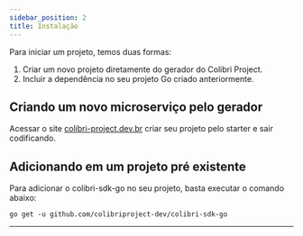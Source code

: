 ```yaml
---
sidebar_position: 2
title: Instalação
---
```


Para iniciar um projeto, temos duas formas:
1. Criar um novo projeto diretamente do gerador do Colibri Project.
2. Incluir a dependência no seu projeto Go criado anteriormente.

## Criando um novo microserviço pelo gerador

Acessar o site [colibri-project.dev.br](https://colibriproject.dev.br) criar seu projeto pelo starter e sair codificando.

## Adicionando em um projeto pré existente

Para adicionar o colibri-sdk-go no seu projeto, basta executar o comando abaixo:

```shell
go get -u github.com/colibriproject-dev/colibri-sdk-go
```

___
